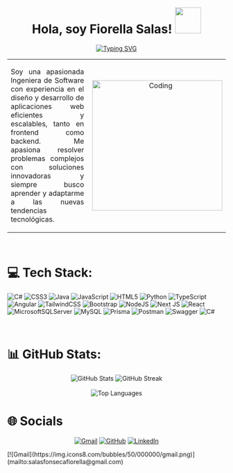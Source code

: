 <h1 align="center">Hola, soy Fiorella Salas! <img src="https://i.gifer.com/WG8T.gif" width="60"></h1>
<!--
https://media.giphy.com/media/hvRJCLFzcasrR4ia7z/giphy.gif  #Saludo
https://i.gifer.com/nUq.gif #Gato
https://i.gifer.com/XOsX.gif #Pato
https://i.gifer.com/Y3il.gif #Kirby
https://i.gifer.com/7V0.gif #Hello Kitty
https://i.gifer.com/4Jnt.gif #Stich
https://i.gifer.com/WG8T.gif #Panda
-->
<p align="center">
<a href="https://git.io/typing-svg"><img src="https://readme-typing-svg.herokuapp.com?font=Fira+Code&pause=1000&center=true&width=435&lines=Ingeniera+de+Software;Desarrolladora+Web+Full+Stack;Aprendizaje+Continuo" alt="Typing SVG" /></a>
</p>
<table align="center">
<tr border="none">
<td width="90%" align="justify">
  
Soy una apasionada Ingeniera de Software con experiencia en el diseño y desarrollo de aplicaciones web eficientes y escalables, tanto en frontend como backend. Me apasiona resolver problemas complejos con soluciones innovadoras y siempre busco aprender y adaptarme a las nuevas tendencias tecnológicas.

</td>
<td width="20%" align="center">
 <img align="right" alt="Coding" width="300" src="https://cdn.dribbble.com/users/1277312/screenshots/14733298/media/39b1045e593737587dd60e42c8422d1f.gif" >
  </td>
</tr>
</table>

<br>

# 💻 Tech Stack:
![C#](https://img.shields.io/badge/c%23-%23239120.svg?style=for-the-badge&logo=csharp&logoColor=white) ![CSS3](https://img.shields.io/badge/css3-%231572B6.svg?style=for-the-badge&logo=css3&logoColor=white) ![Java](https://img.shields.io/badge/java-%23ED8B00.svg?style=for-the-badge&logo=openjdk&logoColor=white) ![JavaScript](https://img.shields.io/badge/javascript-%23323330.svg?style=for-the-badge&logo=javascript&logoColor=%23F7DF1E) ![HTML5](https://img.shields.io/badge/html5-%23E34F26.svg?style=for-the-badge&logo=html5&logoColor=white) ![Python](https://img.shields.io/badge/python-3670A0?style=for-the-badge&logo=python&logoColor=ffdd54) ![TypeScript](https://img.shields.io/badge/typescript-%23007ACC.svg?style=for-the-badge&logo=typescript&logoColor=white) ![Angular](https://img.shields.io/badge/angular-%23DD0031.svg?style=for-the-badge&logo=angular&logoColor=white) ![TailwindCSS](https://img.shields.io/badge/tailwindcss-%2338B2AC.svg?style=for-the-badge&logo=tailwind-css&logoColor=white) ![Bootstrap](https://img.shields.io/badge/bootstrap-%238511FA.svg?style=for-the-badge&logo=bootstrap&logoColor=white) ![NodeJS](https://img.shields.io/badge/node.js-6DA55F?style=for-the-badge&logo=node.js&logoColor=white) ![Next JS](https://img.shields.io/badge/Next-black?style=for-the-badge&logo=next.js&logoColor=white) ![React](https://img.shields.io/badge/react-%2320232a.svg?style=for-the-badge&logo=react&logoColor=%2361DAFB) ![MicrosoftSQLServer](https://img.shields.io/badge/Microsoft%20SQL%20Server-CC2927?style=for-the-badge&logo=microsoft%20sql%20server&logoColor=white) ![MySQL](https://img.shields.io/badge/mysql-4479A1.svg?style=for-the-badge&logo=mysql&logoColor=white) ![Prisma](https://img.shields.io/badge/Prisma-3982CE?style=for-the-badge&logo=Prisma&logoColor=white) ![Postman](https://img.shields.io/badge/Postman-FF6C37?style=for-the-badge&logo=postman&logoColor=white) ![Swagger](https://img.shields.io/badge/-Swagger-%23Clojure?style=for-the-badge&logo=swagger&logoColor=white) ![C#](https://img.shields.io/badge/c%23-%23239120.svg?style=for-the-badge&logo=csharp&logoColor=white)

<br>

# 📊 GitHub Stats:
<div align="center">
  <img src="https://github-readme-stats.vercel.app/api?username=fioresf&theme=tokyonight&hide_border=false&include_all_commits=false&count_private=false" alt="GitHub Stats" />
  <img src="https://github-readme-streak-stats.herokuapp.com/?user=fioresf&theme=tokyonight&hide_border=false" alt="GitHub Streak" /><br/><br/>
  <img src="https://github-readme-stats.vercel.app/api/top-langs/?username=fioresf&theme=tokyonight&hide_border=false&include_all_commits=false&count_private=false&layout=compact" alt="Top Languages" />
</div>

# 🌐 Socials

<p align="center">
	<a href="mailto:salasfonsecafiorella@gmail.com"><img src="https://img.icons8.com/bubbles/50/000000/gmail.png" alt="Gmail"/></a>
	<a href="https://github.com/fioresf"><img src="https://img.icons8.com/bubbles/50/000000/github.png" alt="GitHub"/></a>
	<a href="https://www.linkedin.com/in/fiorellasalasfonseca"><img src="https://img.icons8.com/bubbles/50/000000/linkedin.png" alt="LinkedIn"/></a>
</p>
[![Gmail](https://img.icons8.com/bubbles/50/000000/gmail.png)](mailto:salasfonsecafiorella@gmail.com)


